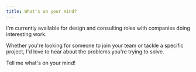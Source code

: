```yaml
---
title: What's on your mind?
---
```


I'm currently available for design and consulting roles with companies doing interesting work.

Whether you're looking for someone to join your team or tackle a specific project, I'd love to hear about the problems you're trying to solve.

Tell me what's on your mind!